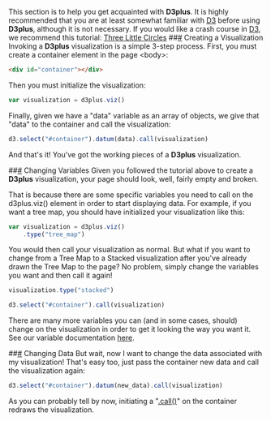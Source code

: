 This section is to help you get acquainted with **D3plus**. It is highly recommended that you are at least somewhat familiar with [D3](http://d3js.org/) before using **D3plus**, although it is not necessary. If you would like a crash course in [D3](http://d3js.org/), we recommend this tutorial: [Three Little Circles](http://mbostock.github.io/d3/tutorial/circle.html)
##<a name="viz" href="#wiki-viz">#</a> Creating a Visualization
Invoking a **D3plus** visualization is a simple 3-step process. First, you must create a container element in the page &#60;body&#62;:

```html
<div id="container"></div> 
```

Then you must initialize the visualization:

```js
var visualization = d3plus.viz()
```

Finally, given we have a "data" variable as an array of objects, we give that "data" to the container and call the visualization:

```js
d3.select("#container").datum(data).call(visualization)
```

And that's it! You've got the working pieces of a **D3plus** visualization.

##<a name="variables" href="#wiki-variables">#</a> Changing Variables
Given you followed the tutorial above to create a **D3plus** visualization, your page should look, well, fairly empty and broken.

That is because there are some specific variables you need to call on the d3plus.viz() element in order to start displaying data. For example, if you want a tree map, you should have initialized your visualization like this:

```js
var visualization = d3plus.viz()
	.type("tree_map")
```

You would then call your visualization as normal. But what if you want to change from a Tree Map to a Stacked visualization after you've already drawn the Tree Map to the page? No problem, simply change the variables you want and then call it again!

```js
visualization.type("stacked")

d3.select("#container").call(visualization)
```

There are many more variables you can (and in some cases, should) change on the visualization in order to get it looking the way you want it. See our variable documentation [here](wiki/Visualization-Variables).

##<a name="data" href="#wiki-data">#</a> Changing Data
But wait, now I want to change the data associated with my visualization! That's easy too, just pass the container new data and call the visualization again:

```js
d3.select("#container").datum(new_data).call(visualization)
```

As you can probably tell by now, initiating a "[.call()](https://github.com/mbostock/d3/wiki/Selections#wiki-call)" on the container redraws the visualization.